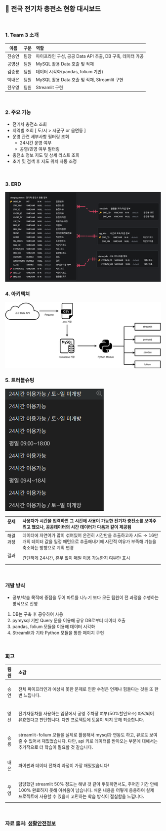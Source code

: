 ## 🔋 전국 전기차 충전소 현황 대시보드  
<br>

### 1. Team 3 소개
|  이름  |  구분  |  역할  |
|  :-:  |  :-:  |  :-  |
|  진승언  |  팀장  |  파이프라인 구성, 공공 Data API 추출, DB 구축, 데이터 가공 |
|  공영선  |  팀원  |  MySQL 활용 Data 호출 및 적재  |
|  김승룡  |  팀원  |  데이터 시각화(pandas, folium 기반)  |
|  박내은  |  팀원  |  MySQL 활용 Data 호출 및 적재, Streamlit 구현  |
|  전우영  |  팀원  |  Streamlit 구현  |
<br>

### 2. 주요 기능
- 전기차 충전소 조회
- 지역별 조회 [ 도/시 > 시군구 or 읍면동 ]
- 운영 관련 세부사항 필터링 조회
  - 24시간 운영 여부
  - 공영/민영 여부 필터링
- 충전소 정보 지도 및 상세 리스트 조회
- 초기 및 검색 후 지도 위치 자동 조정
<br>

### 3. ERD
![ERD diagram](src/queries/data/image.png)
<br>

### 4. 아키텍쳐
![Arc](src/queries/data/SKN21_1st_3Team_Arc.png)
<br>

### 5. 트러블슈팅
![Data ex](src/queries/data/image2.png)

|  문제 &nbsp;&nbsp;  |  사용자가 시간을 입력하면 그 시간에 사용이 가능한 전기차 충전소를 보여주려고 했으나, 공공데이터의 시간 데이터가 다음과 같이 제공됨  |
|  :-  |  :-  |
|  해결과정 &nbsp;&nbsp;&nbsp;  |  데이터에 자연어가 많이 섞여있어 온전히 시간만을 추출하고자 시도 → 16만개의 데이터 값을 일정 패턴으로 추출해내기에 시간적 여유가 부족해 기능을 축소하는 방향으로 계획 변경  |
|  결과 &nbsp;&nbsp;&nbsp;  |  간단하게 24시간, 휴무 없이 매일 이용 가능한지 여부만 표시  |
<br>

### 개발 방식
- 공부/학습 목적에 중점을 두어 파트를 나누기 보다 모든 팀원이 전 과정을 수행하는 방식으로 진행
1. DB는 구축 후 공유하여 사용
2. pymysql 기반 Query 문을 이용해 공유 DB로부터 데이터 호출
3. pandas, folium 모듈을 이용해 데이터 시각화
4. Streamlit과 기타 Python 모듈을 통한 페이지 구현
<br>

### 회고
|  팀원  |  소감  |
|  :-  |  :-  |
|  <br>승언 &nbsp;&nbsp;&nbsp;  |  전체 파이프라인과 예상치 못한 문제로 인한 수정은 언제나 힘들다는 것을 또 한번 느낍니다.  |
|  <br>영선 &nbsp;&nbsp;&nbsp; |  전기자동차를 사용하는 입장에서 공영 주차장 여부(50%할인요소) 파악되어 유효했다고 판단합니다. 다만 프로젝트에 도움이 되지 못해 죄송합니다.  |
|  <br>승룡 &nbsp;&nbsp;&nbsp; |  streamlit-folium 모듈을 실제로 활용해서 mysql과 연동도 하고, 뷰로도 보여줄 수 있어서 재밌었습니다. 다만, api 키로 데이터를 받아오는 부분에 대해서는 추가적으로 더 학습이 필요할 것 같습니다.  |
|  <br>내은 &nbsp;&nbsp;&nbsp; |  파이썬과 데이터 전처리 과정이 가장 재밌었습니다!  |
|  <br>우영 &nbsp;&nbsp;&nbsp; |  담당했던 streamlit 50% 정도는 해낸 것 같아 뿌듯하면서도, 주어진 기간 안에 100% 완료하지 못해 아쉬움이 남습니다. 배운 내용을 어떻게 응용하여 실제 프로젝트에 사용할 수 있을지 고민하는 학습 방식이 절실함을 느낍니다.  |
<br>

### 자료 출처: [생활안전정보](https://safemap.go.kr/opna/data/dataView.do?objtId=118)




